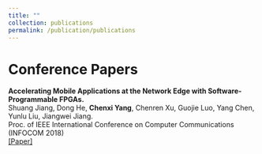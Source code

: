 ```yaml
---
title: ""
collection: publications
permalink: /publication/publications
---
```

Conference Papers
===
<!-- <b>Adaptive Scheduling for Edge-Assisted DNN Processing.</b> <br>
Jian He* , <b>Chenxi Yang</b>* , Zhaoyuan He, Ghufran Baig, Lili Qiu. <br>
In Submission (* indicates co-primary authors)<br>
<br> -->
<b>Accelerating Mobile Applications at the Network Edge with Software-Programmable FPGAs.</b> <br>
Shuang Jiang, Dong He, <b>Chenxi Yang</b>, Chenren Xu, Guojie Luo, Yang Chen, Yunlu Liu, Jiangwei Jiang. <br> Proc. of IEEE International Conference on Computer Communications (INFOCOM 2018) <br> [[Paper]](https://cxyang1997.github.io/files/edgefpga-infocom181.pdf)